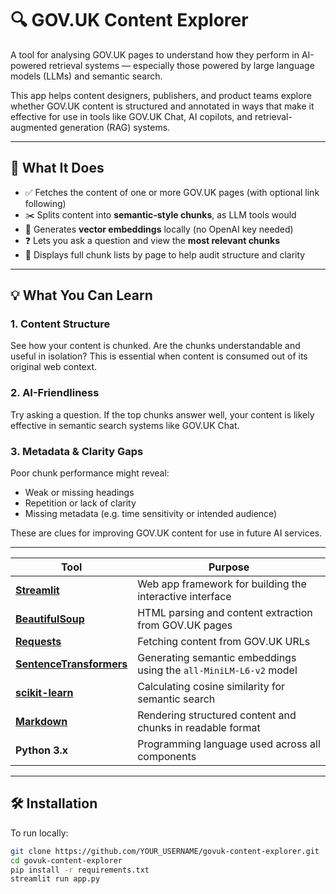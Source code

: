 # 🔍 GOV.UK Content Explorer

A tool for analysing GOV.UK pages to understand how they perform in AI-powered retrieval systems — especially those powered by large language models (LLMs) and semantic search.

This app helps content designers, publishers, and product teams explore whether GOV.UK content is structured and annotated in ways that make it effective for use in tools like GOV.UK Chat, AI copilots, and retrieval-augmented generation (RAG) systems.

---

## 🚀 What It Does

- ✅ Fetches the content of one or more GOV.UK pages (with optional link following)
- ✂️ Splits content into **semantic-style chunks**, as LLM tools would
- 🧠 Generates **vector embeddings** locally (no OpenAI key needed)
- ❓ Lets you ask a question and view the **most relevant chunks**
- 📄 Displays full chunk lists by page to help audit structure and clarity

---

## 💡 What You Can Learn

### 1. Content Structure
See how your content is chunked. Are the chunks understandable and useful in isolation? This is essential when content is consumed out of its original web context.

### 2. AI-Friendliness
Try asking a question. If the top chunks answer well, your content is likely effective in semantic search systems like GOV.UK Chat.

### 3. Metadata & Clarity Gaps
Poor chunk performance might reveal:
- Weak or missing headings
- Repetition or lack of clarity
- Missing metadata (e.g. time sensitivity or intended audience)

These are clues for improving GOV.UK content for use in future AI services.

---
| Tool                                                                | Purpose                                                           |
| ------------------------------------------------------------------- | ----------------------------------------------------------------- |
| **[Streamlit](https://streamlit.io/)**                              | Web app framework for building the interactive interface          |
| **[BeautifulSoup](https://www.crummy.com/software/BeautifulSoup/)** | HTML parsing and content extraction from GOV.UK pages             |
| **[Requests](https://docs.python-requests.org/)**                   | Fetching content from GOV.UK URLs                                 |
| **[SentenceTransformers](https://www.sbert.net/)**                  | Generating semantic embeddings using the `all-MiniLM-L6-v2` model |
| **[scikit-learn](https://scikit-learn.org/)**                       | Calculating cosine similarity for semantic search                 |
| **[Markdown](https://www.markdownguide.org/)**                      | Rendering structured content and chunks in readable format        |
| **Python 3.x**                                                      | Programming language used across all components                   |


---

## 🛠️ Installation

To run locally:

```bash
git clone https://github.com/YOUR_USERNAME/govuk-content-explorer.git
cd govuk-content-explorer
pip install -r requirements.txt
streamlit run app.py
